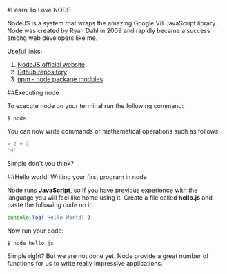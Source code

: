 #Learn To Love NODE

NodeJS is a system that wraps the amazing Google V8 JavaScript library. Node was created by Ryan Dahl in 2009 and rapidly became a success among web developers like me.

Useful links:

1. [NodeJS official website](http://nodejs.org/)
2. [Github repository](https://github.com/joyent/node)
3. [npm - node package modules](https://npmjs.org/)

##Executing node

To execute node on your terminal run the following command:

    $ node

You can now write commands or mathematical operations such as follows:

```javascript
> 2 + 2
'4'
```
Simple don't you think?

##Hello world! Writing your first program in node

Node runs **JavaScript**, so if you have previous experience with the language you will feel like home using it. Create a file called **hello.js** and paste the following code on it:

```javascript
console.log('Hello World!');
```

Now run your code:

    $ node hello.js


Simple right? But we are not done yet. Node provide a great number of functions for us to write really impressive applications.